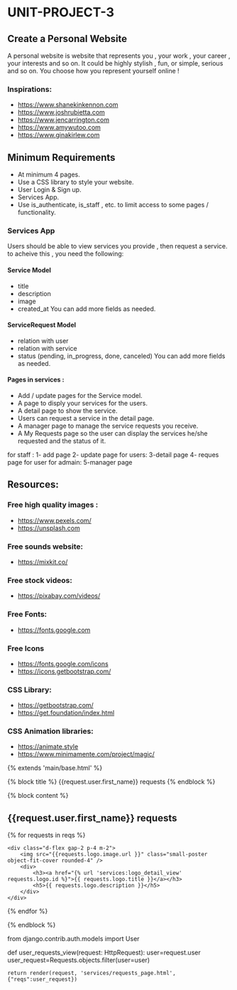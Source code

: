 # UNIT-PROJECT-3


## Create a Personal Website


A personal website is website that represents you , your work , your career , your interests and so on. It could be highly stylish , fun, or simple, serious and so on. You choose how you represent yourself online !



### Inspirations:
- https://www.shanekinkennon.com
- https://www.joshrubietta.com
- https://www.jencarrington.com
- https://www.amywutoo.com
- https://www.ginakirlew.com


## Minimum Requirements
- At minimum 4 pages.
- Use a CSS library to style your website.
- User Login & Sign up.
- Services App.
- Use is_authenticate, is_staff , etc. to limit access to some pages / functionality.

### Services App
Users should be able to view services you provide , then request a service. to acheive this , you need the following:

#### Service Model
  - title
  - description
  - image
  - created_at
You can add more fields as needed.

#### ServiceRequest Model
- relation with user
- relation with service
- status (pending, in_progress, done, canceled)
You can add more fields as needed.


#### Pages in services :
- Add / update  pages for the Service model.
- A page to disply your services for the users.
- A detail page to show the service.
- Users can request a service in the detail page.
- A manager page to manage the service requests you receive.
- A My Requests page so the user can display the services he/she requested and the status of it.

for staff :
 1- add page
 2- update page
for users:
3-detail page
4- reques page for user
for admain:
5-manager page 







## Resources:

### Free high quality images :
- https://www.pexels.com/
- https://unsplash.com


### Free sounds website:
- https://mixkit.co/

### Free stock videos:
- https://pixabay.com/videos/

### Free Fonts:
- https://fonts.google.com

### Free Icons
- https://fonts.google.com/icons
- https://icons.getbootstrap.com/


### CSS Library:
- https://getbootstrap.com/
- https://get.foundation/index.html

### CSS Animation libraries:
- https://animate.style
- https://www.minimamente.com/project/magic/







{% extends 'main/base.html' %}


{% block title %} {{request.user.first_name}} requests  {% endblock %}

{% block content %}

<h2>{{request.user.first_name}} requests </h2>

{% for requests in reqs %}

    <div class="d-flex gap-2 p-4 m-2">
        <img src="{{requests.logo.image.url }}" class="small-poster object-fit-cover rounded-4" />
        <div>
            <h3><a href="{% url 'services:logo_detail_view' requests.logo.id %}">{{ requests.logo.title }}</a></h3>
            <h5>{{ requests.logo.description }}</h5>
        </div>
    </div>

{% endfor %}

{% endblock %}



from django.contrib.auth.models import User

def user_requests_view(request: HttpRequest):
    user=request.user
    user_request=Requests.objects.filter(user=user)


    return render(request, 'services/requests_page.html',{"reqs":user_request})

